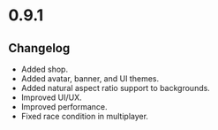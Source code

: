 # 0.9.1

## Changelog

-   Added shop.
-   Added avatar, banner, and UI themes.
-   Added natural aspect ratio support to backgrounds.
-   Improved UI/UX.
-   Improved performance.
-   Fixed race condition in multiplayer.
